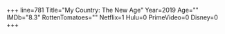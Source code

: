 +++
line=781
Title="My Country: The New Age"
Year=2019
Age=""
IMDb="8.3"
RottenTomatoes=""
Netflix=1
Hulu=0
PrimeVideo=0
Disney=0
+++

